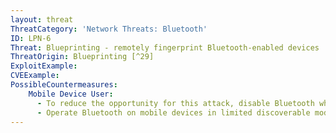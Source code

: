 ```yaml
---
layout: threat
ThreatCategory: 'Network Threats: Bluetooth'
ID: LPN-6
Threat: Blueprinting - remotely fingerprint Bluetooth-enabled devices
ThreatOrigin: Blueprinting [^29]
ExploitExample:
CVEExample:
PossibleCountermeasures:
    Mobile Device User:
      - To reduce the opportunity for this attack, disable Bluetooth when that feature is not in use
      - Operate Bluetooth on mobile devices in limited discoverable mode only as long as necessary to achieve desired pairing. See Specification of the Bluetooth System ver. 1.0B [^37]
---
```

